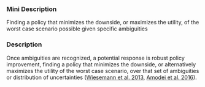 ### Mini Description

Finding a policy that minimizes the downside, or maximizes the utility, of the worst case scenario possible given specific ambiguities

### Description

Once ambiguities are recognized, a potential response is robust policy improvement, finding a policy that minimizes the downside, or alternatively maximizes the utility of the worst case scenario, over that set of ambiguities or distribution of uncertainties ([Wiesemann et al. 2013](http://pubsonline.informs.org/doi/abs/10.1287/moor.1120.0566), [Amodei et al. 2016](http://arxiv.org/abs/1606.06565)).
